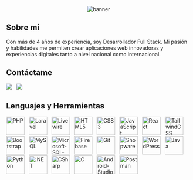 <div align="center">
	<img src="./banner.png" alt="banner">
</div>

## Sobre mí
Con más de 4 años de experiencia, soy Desarrollador Full Stack. Mi pasión y habilidades me permiten crear aplicaciones web innovadoras y experiencias digitales tanto a nivel nacional como internacional.

## Contáctame
[<img src="https://img.shields.io/badge/Gmail-D14836?style=for-the-badge&logo=gmail&logoColor=white">](mailto:juanalbertodiazparra@gmail.com) &nbsp;
[<img src="https://img.shields.io/badge/LinkedIn-0077B5?style=for-the-badge&logo=linkedin&logoColor=white">](https://www.linkedin.com/in/juan-diaz-4880a8266/)


## Lenguajes y Herramientas
<div>
	<a href="https://github.com/JuanD1az"><img height="50" src="https://github.com/user-attachments/assets/3cd7d28f-06f2-4643-8178-231fcb1b3fae" alt="PHP" title="PHP" /></a>&nbsp;&nbsp;
	<a href="https://github.com/JuanD1az"><img height="50" src="https://github.com/user-attachments/assets/e211bb40-4147-41f0-9e32-8b4b2eda3a04" alt="Laravel" title="Laravel" /></a>&nbsp;&nbsp;
	<a href="https://github.com/JuanD1az"><img height="50" src="https://github.com/user-attachments/assets/e5bfae52-d9aa-4d5b-8885-6f12db9bdc7e" alt="Livewire" title="Livewire" /></a>&nbsp;&nbsp;
	<a href="https://github.com/JuanD1az"><img height="50" src="https://github.com/user-attachments/assets/9ab942a7-b68c-4fa3-8da1-afa6d5253907" alt="HTML5" title="HTML5" /></a>&nbsp;&nbsp;
	<a href="https://github.com/JuanD1az"><img height="50" src="https://github.com/user-attachments/assets/c6fc25be-2b49-4aef-bf48-129c395dfa52" alt="CSS3" title="CSS3" /></a>&nbsp;&nbsp;
	<a href="https://github.com/JuanD1az"><img height="50" src="https://github.com/user-attachments/assets/3ff1b63c-e73a-4d58-8607-d3316e489ce4" alt="JavaScript" title="JavaScript" /></a>&nbsp;&nbsp;
	<a href="https://github.com/JuanD1az"><img height="50" src="https://github.com/user-attachments/assets/d7a4dbc8-76c8-40e3-bcc5-8b6a3c619af9" alt="React" title="React" /></a>&nbsp;&nbsp;
	<a href="https://github.com/JuanD1az"><img height="50" src="https://github.com/user-attachments/assets/51f2e52d-166b-4616-b6aa-53b0ed5f2e10" alt="TailwindCSS" title="TailwindCSS" /></a>&nbsp;&nbsp;
	<a href="https://github.com/JuanD1az"><img height="50" src="https://github.com/user-attachments/assets/3d025da1-7784-4ad7-ae70-0837c9c5875e" alt="Bootstrap" title="Bootstrap" /></a>&nbsp;&nbsp;
	<a href="https://github.com/JuanD1az"><img height="50" src="https://github.com/user-attachments/assets/46806667-2826-44a6-9335-1814302efae8" alt="MySQL" title="MySQL" /></a>&nbsp;&nbsp;
	<a href="https://github.com/JuanD1az"><img height="50" src="https://github.com/user-attachments/assets/6c377f3b-1ddd-4b9b-85b1-e113b5de1fb5" alt="Microsoft-SQL-Server" title="Microsoft-SQL-Server" /></a>&nbsp;&nbsp;
	<a href="https://github.com/JuanD1az"><img height="50" src="https://github.com/user-attachments/assets/e3ebddfe-bac3-499a-a0d7-07166668481f" alt="Firebase" title="Firebase" /></a>&nbsp;&nbsp;
	<a href="https://github.com/JuanD1az"><img height="50" src="https://github.com/user-attachments/assets/fa347ac4-4aa2-4e47-93b9-eafdab385d38" alt="Git" title="Git" /></a>&nbsp;&nbsp;
	<a href="https://github.com/JuanD1az"><img height="50" src="https://github.com/user-attachments/assets/e5bb0747-b678-46e3-8c1d-eabf546a472e" alt="Shopware" title="Shopware" /></a>&nbsp;&nbsp;
	<a href="https://github.com/JuanD1az"><img height="50" src="https://github.com/user-attachments/assets/a62cdfbe-5481-4a68-8801-c3d079e854bd" alt="WordPress" title="WordPress" /></a>&nbsp;&nbsp;
	<a href="https://github.com/JuanD1az"><img height="50" src="https://github.com/user-attachments/assets/525ca74a-380e-4108-8873-3d88562a4a71" alt="Java" title="Java" /></a>&nbsp;&nbsp;
	<a href="https://github.com/JuanD1az"><img height="50" src="https://github.com/user-attachments/assets/7b44ec43-5c19-4b40-8bdf-cf2b78994774" alt="Python" title="Python" /></a>&nbsp;&nbsp;
	<a href="https://github.com/JuanD1az"><img height="50" src="https://github.com/user-attachments/assets/709128d9-6599-4153-9125-9c0b070e0250" alt=".NET" title=".NET" /></a>&nbsp;&nbsp;
	<a href="https://github.com/JuanD1az"><img height="50" src="https://github.com/user-attachments/assets/8b4cb3ed-f99b-451d-b9a1-083e501acfa8" alt="CSharp" title="CSharp" /></a>&nbsp;&nbsp;
	<a href="https://github.com/JuanD1az"><img height="50" src="https://github.com/user-attachments/assets/be34af29-07e7-477a-91ae-77424e1ab2e5" alt="C" title="C" /></a>&nbsp;&nbsp;
	<a href="https://github.com/JuanD1az"><img height="50" src="https://github.com/user-attachments/assets/e713801c-5ede-4a7a-9767-be768d118d4d" alt="Android-Studio" title="Android-Studio" /></a>&nbsp;&nbsp;
	<a href="https://github.com/JuanD1az"><img height="50" src="https://github.com/user-attachments/assets/2a6a1271-3fa0-4bf5-870d-2d5ea2e00e89" alt="Postman" title="Postman" /></a>&nbsp;&nbsp;
</div>
